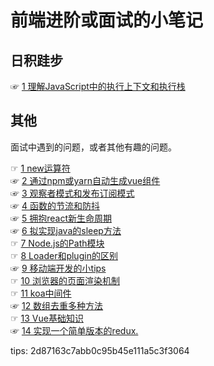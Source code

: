 # 前端进阶或面试的小笔记
## 日积跬步
☞ [1 理解JavaScript中的执行上下文和执行栈](doc/js/1.理解JavaScript中的执行上下文和执行栈.md)  
## 其他
面试中遇到的问题，或者其他有趣的问题。  

☞ [1 new运算符](doc/1.理解new运算符.md)  
☞ [2 通过npm或yarn自动生成vue组件](doc/2.通过npm或yarn自动生成vue组件.md)  
☞ [3 观察者模式和发布订阅模式](doc/3.观察者模式和发布订阅模式.md)  
☞ [4 函数的节流和防抖](doc/4.函数的节流和防抖.md)  
☞ [5 拥抱react新生命周期](doc/5.拥抱react新生命周期.md)  
☞ [6 拟实现java的sleep方法](doc/6.拟实现java的sleep方法.md)   
☞ [7 Node.js的Path模块](doc/7.Node.js的Path模块.md)  
☞ [8 Loader和plugin的区别](doc/8.Loader和plugin的区别.md)  
☞ [9 移动端开发的小tips](doc/9.移动端开发的小tips.md.md)  
☞ [10 浏览器的页面渲染机制](doc/10.浏览器的页面渲染机制.md)  
☞ [11 koa中间件](doc/11.koa中间件.md)  
☞ [12 数组去重多种方法](doc/12.数组去重多种方法.md)  
☞ [13 Vue基础知识](doc/13.Vue基础知识.md)  
☞ [14 实现一个简单版本的redux.](doc/14.实现一个简单版本的redux.md)  


tips: 2d87163c7abb0c95b45e111a5c3f3064
